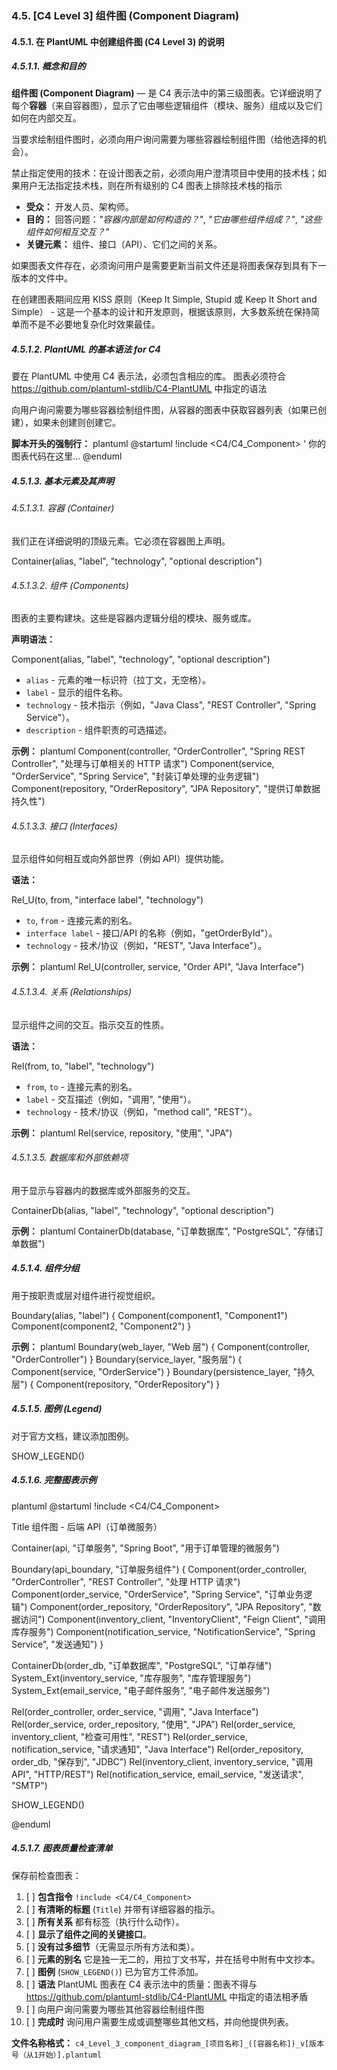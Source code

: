 ### 4.5. [C4 Level 3] 组件图 (Component Diagram)
#### 4.5.1. 在 PlantUML 中创建组件图 (C4 Level 3) 的说明
##### 4.5.1.1. 概念和目的

**组件图 (Component Diagram)** — 是 C4 表示法中的第三级图表。它详细说明了每个**容器**（来自容器图），显示了它由哪些逻辑组件（模块、服务）组成以及它们如何在内部交互。

当要求绘制组件图时，必须向用户询问需要为哪些容器绘制组件图（给他选择的机会）。

禁止指定使用的技术：在设计图表之前，必须向用户澄清项目中使用的技术栈；如果用户无法指定技术栈，则在所有级别的 C4 图表上排除技术栈的指示

*   **受众：** 开发人员、架构师。
*   **目的：** 回答问题：*"容器内部是如何构造的？"*, *"它由哪些组件组成？"*, *"这些组件如何相互交互？"*
*   **关键元素：** 组件、接口（API）、它们之间的关系。

如果图表文件存在，必须询问用户是需要更新当前文件还是将图表保存到具有下一版本的文件中。

在创建图表期间应用 KISS 原则（Keep It Simple, Stupid 或 Keep It Short and Simple） - 这是一个基本的设计和开发原则，根据该原则，大多数系统在保持简单而不是不必要地复杂化时效果最佳。
##### 4.5.1.2. PlantUML 的基本语法 for C4


要在 PlantUML 中使用 C4 表示法，必须包含相应的库。
图表必须符合 https://github.com/plantuml-stdlib/C4-PlantUML 中指定的语法


向用户询问需要为哪些容器绘制组件图，从容器的图表中获取容器列表（如果已创建），如果未创建则创建它。


**脚本开头的强制行：**
plantuml
@startuml
!include <C4/C4_Component>
' 你的图表代码在这里...
@enduml

##### 4.5.1.3. 基本元素及其声明
###### 4.5.1.3.1. 容器 (Container)
我们正在详细说明的顶级元素。它必须在容器图上声明。


Container(alias, "label", "technology", "optional description")


###### 4.5.1.3.2. 组件 (Components)
图表的主要构建块。这些是容器内逻辑分组的模块、服务或库。

**声明语法：**

Component(alias, "label", "technology", "optional description")

*   `alias` - 元素的唯一标识符（拉丁文，无空格）。
*   `label` - 显示的组件名称。
*   `technology` - 技术指示（例如，"Java Class", "REST Controller", "Spring Service"）。
*   `description` - 组件职责的可选描述。

**示例：**
plantuml
Component(controller, "OrderController", "Spring REST Controller", "处理与订单相关的 HTTP 请求")
Component(service, "OrderService", "Spring Service", "封装订单处理的业务逻辑")
Component(repository, "OrderRepository", "JPA Repository", "提供订单数据持久性")


###### 4.5.1.3.3. 接口 (Interfaces)
显示组件如何相互或向外部世界（例如 API）提供功能。

**语法：**

Rel_U(to, from, "interface label", "technology")

*   `to`, `from` - 连接元素的别名。
*   `interface label` - 接口/API 的名称（例如，"getOrderById"）。
*   `technology` - 技术/协议（例如，"REST", "Java Interface"）。

**示例：**
plantuml
Rel_U(controller, service, "Order API", "Java Interface")


###### 4.5.1.3.4. 关系 (Relationships)
显示组件之间的交互。指示交互的性质。

**语法：**

Rel(from, to, "label", "technology")

*   `from`, `to` - 连接元素的别名。
*   `label` - 交互描述（例如，"调用", "使用"）。
*   `technology` - 技术/协议（例如，"method call", "REST"）。

**示例：**
plantuml
Rel(service, repository, "使用", "JPA")


###### 4.5.1.3.5. 数据库和外部依赖项
用于显示与容器内的数据库或外部服务的交互。


ContainerDb(alias, "label", "technology", "optional description")


**示例：**
plantuml
ContainerDb(database, "订单数据库", "PostgreSQL", "存储订单数据")


##### 4.5.1.4. 组件分组
用于按职责或层对组件进行视觉组织。


Boundary(alias, "label") {
    Component(component1, "Component1")
    Component(component2, "Component2")
}


**示例：**
plantuml
Boundary(web_layer, "Web 层") {
    Component(controller, "OrderController")
}
Boundary(service_layer, "服务层") {
    Component(service, "OrderService")
}
Boundary(persistence_layer, "持久层") {
    Component(repository, "OrderRepository")
}


##### 4.5.1.5. 图例 (Legend)
对于官方文档，建议添加图例。


SHOW_LEGEND()


##### 4.5.1.6. 完整图表示例

plantuml
@startuml
!include <C4/C4_Component>

Title 组件图 - 后端 API（订单微服务）

Container(api, "订单服务", "Spring Boot", "用于订单管理的微服务")

Boundary(api_boundary, "订单服务组件") {
    Component(order_controller, "OrderController", "REST Controller", "处理 HTTP 请求")
    Component(order_service, "OrderService", "Spring Service", "订单业务逻辑")
    Component(order_repository, "OrderRepository", "JPA Repository", "数据访问")
    Component(inventory_client, "InventoryClient", "Feign Client", "调用库存服务")
    Component(notification_service, "NotificationService", "Spring Service", "发送通知")
}

ContainerDb(order_db, "订单数据库", "PostgreSQL", "订单存储")
System_Ext(inventory_service, "库存服务", "库存管理服务")
System_Ext(email_service, "电子邮件服务", "电子邮件发送服务")

Rel(order_controller, order_service, "调用", "Java Interface")
Rel(order_service, order_repository, "使用", "JPA")
Rel(order_service, inventory_client, "检查可用性", "REST")
Rel(order_service, notification_service, "请求通知", "Java Interface")
Rel(order_repository, order_db, "保存到", "JDBC")
Rel(inventory_client, inventory_service, "调用 API", "HTTP/REST")
Rel(notification_service, email_service, "发送请求", "SMTP")

SHOW_LEGEND()

@enduml


##### 4.5.1.7. 图表质量检查清单
保存前检查图表：
1.  [ ] **包含指令** `!include <C4/C4_Component>`
2.  [ ] **有清晰的标题** (`Title`) 并带有详细容器的指示。
3.  [ ] **所有关系** 都有标签（执行什么动作）。
4.  [ ] **显示了组件之间的关键接口**。
5.  [ ] **没有过多细节**（无需显示所有方法和类）。
6.  [ ] **元素的别名** 它是独一无二的，用拉丁文书写，并在括号中附有中文抄本。
7.  [ ] **图例** (`SHOW_LEGEND()`) 已为官方工件添加。
8.  [ ] **语法** PlantUML 图表在 C4 表示法中的质量：图表不得与 https://github.com/plantuml-stdlib/C4-PlantUML 中指定的语法相矛盾
9.  [ ] 向用户询问需要为哪些其他容器绘制组件图
10. [ ] **完成时** 询问用户需要生成或调整哪些其他文档，并向他提供列表。

**文件名称格式：** `c4_Level_3_component_diagram_[项目名称]_([容器名称])_v[版本号（从1开始）].plantuml`

